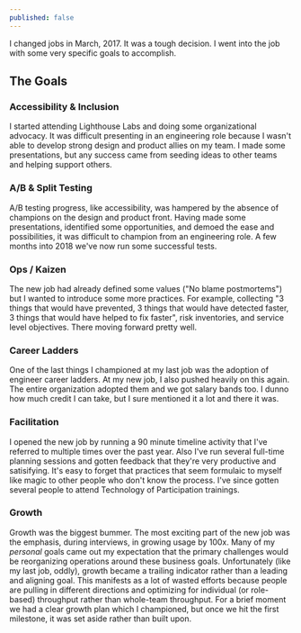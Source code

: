 ```yaml
---
published: false
---
```


I changed jobs in March, 2017. It was a tough decision. I went into the job with some very specific goals to accomplish.

## The Goals

### Accessibility & Inclusion

I started attending Lighthouse Labs and doing some organizational advocacy. It was difficult presenting in an engineering role because I wasn't able to develop strong design and product allies on my team. I made some presentations, but any success came from seeding ideas to other teams and helping support others.

### A/B & Split Testing

A/B testing progress, like accessibility, was  hampered by the absence of champions on the design and product front. Having made some presentations, identified some opportunities, and demoed the ease and possibilities, it was difficult to champion from an engineering role. A few months into 2018 we've now run some successful tests.

### Ops / Kaizen

The new job had already defined some values ("No blame postmortems") but I wanted to introduce some more practices. For example, collecting "3 things that would have prevented, 3 things that would have detected faster, 3 things that would have helped to fix faster", risk inventories, and service level objectives. There moving forward pretty well.

### Career Ladders

One of the last things I championed at my last job was the adoption of engineer career ladders. At my new job, I also pushed heavily on this again. The entire organization adopted them and we got salary bands too. I dunno how much credit I can take, but I sure mentioned it a lot and there it was. 

### Facilitation

I opened the new job by running a 90 minute timeline activity that I've referred to multiple times over the past year. Also I've run several full-time planning sessions and gotten feedback that they're very productive and satisifying. It's easy to forget that practices that seem formulaic to myself like magic to other people who don't know the process. I've since gotten several people to attend Technology of Participation trainings.

### Growth

Growth was the biggest bummer. The most exciting part of the new job was the emphasis, during interviews, in growing usage by 100x. Many of my _personal_ goals came out my expectation that the primary challenges would be reorganizing operations around these business goals. Unfortunately (like my last job, oddly), growth became a trailing indicator rather than a leading and aligning goal. This manifests as a lot of wasted efforts because people are pulling in different directions and optimizing for individual (or role-based) throughput rather than whole-team throughput. For a brief moment we had a clear growth plan which I championed, but once we hit the first milestone, it was set aside rather than built upon.